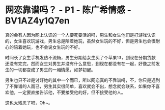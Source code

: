 # 网恋靠谱吗？ - P1 - 陈广希情感 - BV1AZ4y1Q7en

真的会有人因为网上认识的一个人要死要活的吗，男生和女生他们是打游戏认识的，女生喜欢玩游戏，男生总是陪着她玩，虽然女生玩的不好，但是男生也会很耐心的陪着她玩，也不会说女生玩的不好。

时间长了女生手机发热不流畅，男生分期给女生买了个苹果13，到现在分期贷款还没有完完，然而女生对男生并没有什么意思，到现在都没有在一起，好像之前发生的一切都变成了男生的一厢情愿，如梦初醒。

男生也只不过是讨好她的其中一个而已，所以网恋真的不靠谱吗，不，你只是遇到了不靠谱的人而已，男生其实很简单，喜欢就会不出，想念就会联系，如果你不喜欢他，一定要直接告诉他，不要接受他的好，但不接受他的人。

这也太残忍了吧，Oh~。